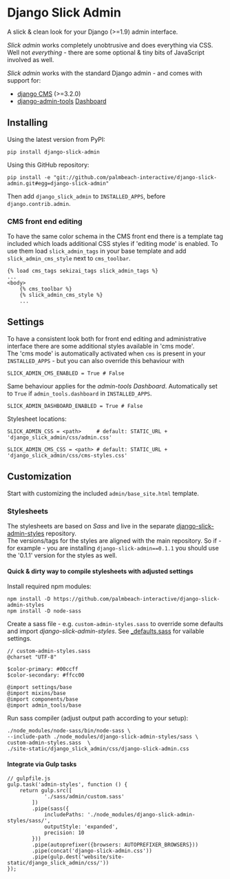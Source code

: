 Django Slick Admin
===================

A slick & clean look for your Django (>=1.9) admin interface.

*Slick admin* works completely unobtrusive and does everything via CSS. 
Well not *everything* - there are some optional & tiny bits of JavaScript involved as well.

*Slick admin* works with the standard Django admin - and comes with support for:

 - [django CMS](https://www.django-cms.org/en/) (>=3.2.0)
 - [django-admin-tools](https://github.com/django-admin-tools/django-admin-tools) [Dashboard](http://django-admin-tools.readthedocs.io/en/latest/dashboard.html)


Installing
----------

Using the latest version from PyPI:

    pip install django-slick-admin

Using this GitHub repository:

    pip install -e "git://github.com/palmbeach-interactive/django-slick-admin.git#egg=django-slick-admin"


Then add `django_slick_admin` to `INSTALLED_APPS`, before `django.contrib.admin`.


### CMS front end editing

To have the same color schema in the CMS front end there is a template tag included which loads additional CSS styles
if 'editing mode' is enabled. To use them load `slick_admin_tags` in your base template and add `slick_admin_cms_style` 
next to `cms_toolbar`.

    {% load cms_tags sekizai_tags slick_admin_tags %}
    ...
    <body>
        {% cms_toolbar %}
        {% slick_admin_cms_style %}
        ...


Settings
--------

To have a consistent look both for front end editing and administrative interface there are some additional
styles available in 'cms mode'.  
The 'cms mode' is automatically activated when `cms` is present in your `INSTALLED_APPS` - but you can also 
override this behaviour with

    SLICK_ADMIN_CMS_ENABLED = True # False
    
Same behaviour applies for the *admin-tools Dashboard*. Automatically set to `True` if `admin_tools.dashboard` in `INSTALLED_APPS`.

    SLICK_ADMIN_DASHBOARD_ENABLED = True # False
    
    
Stylesheet locations:

    SLICK_ADMIN_CSS = <path>     # default: STATIC_URL + 'django_slick_admin/css/admin.css'
    
    SLICK_ADMIN_CMS_CSS = <path> # default: STATIC_URL + 'django_slick_admin/css/cms-styles.css'




Customization
-------------

Start with customizing the included `admin/base_site.html` template.


### Stylesheets

The stylesheets are based on *Sass* and live in the separate [django-slick-admin-styles](https://github.com/palmbeach-interactive/django-slick-admin-styles)
repository.  
The versions/tags for the styles are aligned with the main repository. So if - for example - you are installing `django-slick-admin==0.1.1` 
you should use the '0.1.1' version for the styles as well.

#### Quick & dirty way to compile stylesheets with adjusted settings

Install required npm modules:
 
    npm install -D https://github.com/palmbeach-interactive/django-slick-admin-styles
    npm install -D node-sass

    
Create a sass file - e.g. `custom-admin-styles.sass` to override some defaults and import *django-slick-admin-styles*. 
See [\_defaults.sass](https://github.com/palmbeach-interactive/django-slick-admin/blob/master/django_slick_admin/sass/settings/_defaults.sass) for vailable settings.

    
    // custom-admin-styles.sass
    @charset "UTF-8"
    
    $color-primary: #00ccff
    $color-secondary: #ffcc00
    
    @import settings/base
    @import mixins/base
    @import components/base
    @import admin_tools/base


Run sass compiler (adjust output path according to your setup):
 
    ./node_modules/node-sass/bin/node-sass \
    --include-path ./node_modules/django-slick-admin-styles/sass \
    custom-admin-styles.sass  \
    ./site-static/django_slick_admin/css/django-slick-admin.css


#### Integrate via Gulp tasks


    // gulpfile.js
    gulp.task('admin-styles', function () {
        return gulp.src([
                './sass/admin/custom.sass'
            ])
            .pipe(sass({
                includePaths: './node_modules/django-slick-admin-styles/sass/',
                outputStyle: 'expanded',
                precision: 10
            }))
            .pipe(autoprefixer({browsers: AUTOPREFIXER_BROWSERS}))
            .pipe(concat('django-slick-admin.css'))
            .pipe(gulp.dest('website/site-static/django_slick_admin/css/'))
    });


    
